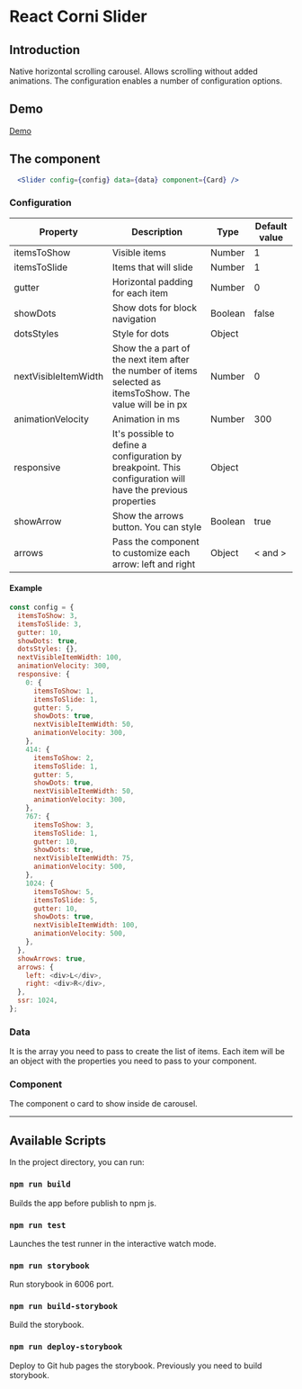 # React Corni Slider

## Introduction

Native horizontal scrolling carousel. Allows scrolling without added animations.
The configuration enables a number of configuration options.

## Demo

[Demo](https://lluiscornejo.github.io/react-corni-slide)

## The component

```jsx
  <Slider config={config} data={data} component={Card} />
```

### Configuration

| Property | Description   | Type  | Default value  |
|---|---|---|---|
| itemsToShow  | Visible items  | Number  | 1  |
| itemsToSlide  | Items that will slide  | Number  | 1  |
| gutter  | Horizontal padding for each item  | Number  | 0  |
| showDots  | Show dots for block navigation  | Boolean  | false  |
| dotsStyles  | Style for dots  | Object  |   |
| nextVisibleItemWidth  | Show the a part of the next item after the number of items selected as itemsToShow. The value will be in px  | Number  | 0  |
| animationVelocity  | Animation in ms  | Number  | 300  |
| responsive  | It's possible to define a configuration by breakpoint. This configuration will have the previous properties  | Object  |   |
| showArrow  | Show the arrows button. You can style  | Boolean  | true  |
| arrows  | Pass the component to customize each arrow: left and right  | Object  | < and >  |

#### Example

```js
const config = {
  itemsToShow: 3,
  itemsToSlide: 3,
  gutter: 10,
  showDots: true,
  dotsStyles: {},
  nextVisibleItemWidth: 100,
  animationVelocity: 300,
  responsive: {
    0: {
      itemsToShow: 1,
      itemsToSlide: 1,
      gutter: 5,
      showDots: true,
      nextVisibleItemWidth: 50,
      animationVelocity: 300,
    },
    414: {
      itemsToShow: 2,
      itemsToSlide: 1,
      gutter: 5,
      showDots: true,
      nextVisibleItemWidth: 50,
      animationVelocity: 300,
    },
    767: {
      itemsToShow: 3,
      itemsToSlide: 1,
      gutter: 10,
      showDots: true,
      nextVisibleItemWidth: 75,
      animationVelocity: 500,
    },
    1024: {
      itemsToShow: 5,
      itemsToSlide: 5,
      gutter: 10,
      showDots: true,
      nextVisibleItemWidth: 100,
      animationVelocity: 500,
    },
  },
  showArrows: true,
  arrows: {
    left: <div>L</div>,
    right: <div>R</div>,
  },
  ssr: 1024,
};
```

### Data

It is the array you need to pass to create the list of items. Each item will be an object with the properties you need to pass to your component.

### Component

The component o card to show inside de carousel.

-------

## Available Scripts

In the project directory, you can run:

### `npm run build`

Builds the app before publish to npm js.

### `npm run test`

Launches the test runner in the interactive watch mode.

### `npm run storybook`

Run storybook in 6006 port.

### `npm run build-storybook`

Build the storybook.

### `npm run deploy-storybook`

Deploy to Git hub pages the storybook. Previously you need to build storybook.


